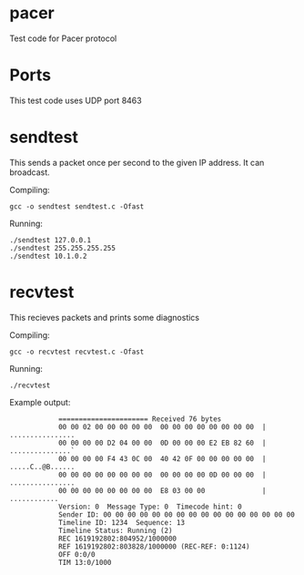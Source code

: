 # pacer
Test code for Pacer protocol

# Ports

This test code uses UDP port 8463

# sendtest

This sends a packet once per second to the given IP address.   It can broadcast.

Compiling:

`gcc -o sendtest sendtest.c -Ofast`

Running:


    ./sendtest 127.0.0.1
    ./sendtest 255.255.255.255
    ./sendtest 10.1.0.2


# recvtest 

This recieves packets and prints some diagnostics

Compiling:

`gcc -o recvtest recvtest.c -Ofast`

Running:

`./recvtest`

Example output:

                ====================== Received 76 bytes
                00 00 02 00 00 00 00 00  00 00 00 00 00 00 00 00  |  ................ 
                00 00 00 00 D2 04 00 00  0D 00 00 00 E2 EB 82 60  |  ...............` 
                00 00 00 00 F4 43 0C 00  40 42 0F 00 00 00 00 00  |  .....C..@B...... 
                00 00 00 00 00 00 00 00  00 00 00 00 0D 00 00 00  |  ................ 
                00 00 00 00 00 00 00 00  E8 03 00 00              |  ............ 
                Version: 0  Message Type: 0  Timecode hint: 0
                Sender ID: 00 00 00 00 00 00 00 00 00 00 00 00 00 00 00 00 
                Timeline ID: 1234  Sequence: 13
                Timeline Status: Running (2)
                REC 1619192802:804952/1000000
                REF 1619192802:803828/1000000 (REC-REF: 0:1124)
                OFF 0:0/0
                TIM 13:0/1000

